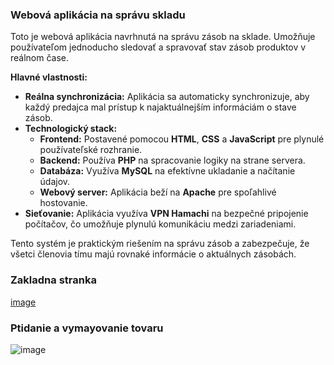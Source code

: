 
### Webová aplikácia na správu skladu

Toto je webová aplikácia navrhnutá na správu zásob na sklade. Umožňuje používateľom jednoducho sledovať a spravovať stav zásob produktov v reálnom čase.

**Hlavné vlastnosti:**
- **Reálna synchronizácia:** Aplikácia sa automaticky synchronizuje, aby každý predajca mal prístup k najaktuálnejším informáciám o stave zásob.
- **Technologický stack:**  
  - **Frontend:** Postavené pomocou **HTML**, **CSS** a **JavaScript** pre plynulé používateľské rozhranie.  
  - **Backend:** Používa **PHP** na spracovanie logiky na strane servera.  
  - **Databáza:** Využíva **MySQL** na efektívne ukladanie a načítanie údajov.  
  - **Webový server:** Aplikácia beží na **Apache** pre spoľahlivé hostovanie.  
- **Sieťovanie:** Aplikácia využíva **VPN Hamachi** na bezpečné pripojenie počítačov, čo umožňuje plynulú komunikáciu medzi zariadeniami.

Tento systém je praktickým riešením na správu zásob a zabezpečuje, že všetci členovia tímu majú rovnaké informácie o aktuálnych zásobách.

### Zakladna stranka 
[image](https://github.com/user-attachments/assets/88738296-e670-4c66-8c7f-8d3e4873d847)

### Ptidanie a vymayovanie tovaru
![image](https://github.com/user-attachments/assets/0cd3f7ee-15bd-4120-bc7d-e83d2b8216ef)
